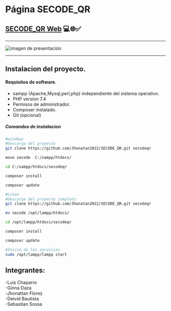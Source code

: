 # Página SECODE_QR

## [SECODE_QR Web](https://jhonatan2022.github.io/SECODE_QR/secode/views/) 💻🌐✅

---

![imagen de presentación](https://user-images.githubusercontent.com/101368711/168451328-ad0ef3c8-383c-421e-9700-1bab58299581.png)

---
## Instalacion del proyecto.

#### Requisitos de software.
* xampp (Apache,Mysql,perl,php) independiente del sistema operativo.
* PHP version 7.4
* Permisos de administrador.
* Composer instalado. 
* Git (opcional)

##### Comandos de instalacion 

```sh
#windows
#Descarga del proyecto
git clone https://github.com/Jhonatan2022/SECODE_QR.git secodeqr

move secode  C:/xampp/htdocs/

cd C:/xampp/htdocs/secodeqr

composer install

composer update
```

```sh
#Linux
#Descarga del proyecto completo
git clone https://github.com/Jhonatan2022/SECODE_QR.git secodeqr

mv secode /opt/lampp/htdocs/

cd /opt/lampp/htdocs/secodeqr

composer install

composer update
```

```sh
#Inicio de los servicios 
sudo /opt/lampp/lampp start
```



## Integrantes:
-Luis Chaparro <br>
-Ginna Daza <br>
-Jhonattan Florez <br>
-Deivid Bautista <br>
-Sebastian Sossa <br>
